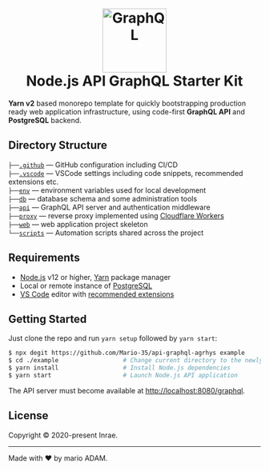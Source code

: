 <h1 align="center">
  <img src="https://graphql.org/img/logo.svg" width="128" height="128" alt="GraphQL" /><br>
  Node.js API GraphQL Starter Kit
</h1>

**Yarn v2** based monorepo template for quickly bootstrapping production ready web
application infrastructure, using code-first **GraphQL API** and **PostgreSQL** backend.

## Directory Structure

`├──`[`.github`](.github) — GitHub configuration including CI/CD<br>
`├──`[`.vscode`](.vscode) — VSCode settings including code snippets, recommended extensions etc.<br>
`├──`[`env`](./env) — environment variables used for local development<br>
`├──`[`db`](./db) — database schema and some administration tools<br>
`├──`[`api`](./api) — GraphQL API server and authentication middleware<br>
`├──`[`proxy`](./proxy) — reverse proxy implemented using [Cloudflare Workers](https://workers.cloudflare.com/)<br>
`├──`[`web`](./web) — web application project skeleton<br>
`└──`[`scripts`](./scripts) — Automation scripts shared across the project<br>

## Requirements

- [Node.js](https://nodejs.org/) v12 or higher, [Yarn](https://yarnpkg.com/) package manager
- Local or remote instance of [PostgreSQL](https://www.postgresql.org/)
- [VS Code](https://code.visualstudio.com/) editor with [recommended extensions](.vscode/extensions.json)

## Getting Started

Just clone the repo and run `yarn setup` followed by `yarn start`:

```bash
$ npx degit https://github.com/Mario-35/api-graphql-agrhys example
$ cd ./example                  # Change current directory to the newly created one
$ yarn install                  # Install Node.js dependencies
$ yarn start                    # Launch Node.js API application
```

The API server must become available at [http://localhost:8080/graphql](http://localhost:8080/graphql).

## License

Copyright © 2020-present Inrae.

---

Made with ♥ by mario ADAM.

